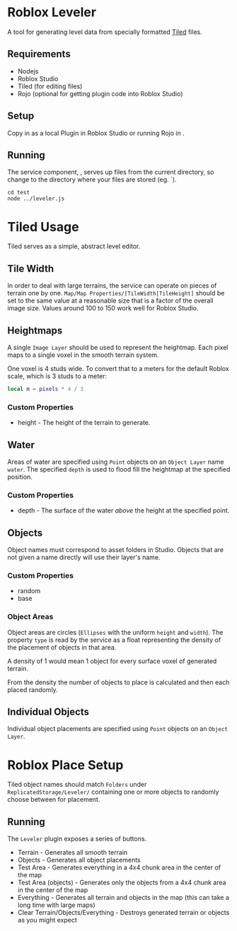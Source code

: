 # Roblox Leveler
A tool for generating level data from specially formatted [Tiled](https://www.mapeditor.org/) files.

## Requirements
* Nodejs
* Roblox Studio
* Tiled (for editing files)
* Rojo (optional for getting plugin code into Roblox Studio)

## Setup
Copy in [](plugin/ServerStorage/Scripts/leveler.server.lua) as a local Plugin in Roblox Studio or running Rojo in [](plugin/).

## Running
The service component, [](leveler.js), serves up files from the current directory, so change to the directory where your files are stored (eg. [](test/)`).

``` shell
cd test
node ../leveler.js
```

# Tiled Usage
Tiled serves as a simple, abstract level editor.

## Tile Width
In order to deal with large terrains, the service can operate on pieces of terrain one by one.
`Map/Map Properties/[TileWidth|TileHeight]` should be set to the same value at a reasonable size that is a factor of the overall image size.  Values around 100 to 150 work well for Roblox Studio.

## Heightmaps
A single `Image Layer` should be used to represent the heightmap.
Each pixel maps to a single voxel in the smooth terrain system.

One voxel is 4 studs wide.
To convert that to a meters for the default Roblox scale, which is 3 studs to a meter:

``` lua
local m = pixels * 4 / 3
```

### Custom Properties
* height - The height of the terrain to generate.

## Water
Areas of water are specified using `Point` objects on an `Object Layer` name `water`.  The specified `depth` is used to flood fill the heightmap at the specified position.

### Custom Properties
* depth - The surface of the water _above_ the height at the specified point.

## Objects
Object names must correspond to asset folders in Studio.
Objects that are not given a name directly will use their layer's name.

### Custom Properties
* random
* base

### Object Areas
Object areas are circles (`Ellipses` with the uniform `height` and `width`).
The property `type` is read by the service as a float representing the density of the placement of objects in that area.

A density of 1 would mean 1 object for every surface voxel of generated terrain.

From the density the number of objects to place is calculated and then each placed randomly.

## Individual Objects
Individual object placements are specified using `Point` objects on an `Object Layer`.

# Roblox Place Setup
Tiled object names should match `Folders` under `ReplicatedStorage/Leveler/` containing one or more objects to randomly choose between for placement.

## Running
The `Leveler` plugin exposes a series of buttons.
* Terrain - Generates all smooth terrain
* Objects - Generates all object placements
* Test Area - Generates everything in a 4x4 chunk area in the center of the map
* Test Area (objects) - Generates only the objects from a 4x4 chunk area in the center of the map
* Everything - Generates all terrain and objects in the map (this can take a long time with large maps)
* Clear Terrain/Objects/Everything - Destroys generated terrain or objects as you might expect
